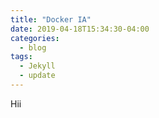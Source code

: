 ```yaml
---
title: "Docker IA"
date: 2019-04-18T15:34:30-04:00
categories:
  - blog
tags:
  - Jekyll
  - update
---
```


Hii
